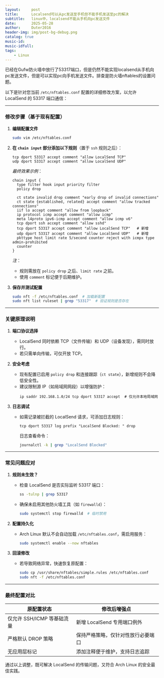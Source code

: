 ```yaml
---
layout:     post
title:      Localsend可以从pc发送至手机但不能手机发送至pc的解决
subtitle:   linux中，localsend不能从手机向pc发送文件
date:       2025-05-28
author:     Duter2016
header-img: img/post-bg-debug.png
catalog: true
music-id: 
music-idfull: 
tags:
    - Linux
---
```


已经在Gufw防火墙中放行了53317端口，但是仍然不能实现localsend从手机向pc发送文件，但是可以实现pc向手机发送文件。排查是防火墙nftables的设置问题。

以下是针对您当前 `/etc/nftables.conf` 配置的详细修改方案，以允许 LocalSend 的 53317 端口通信：

---

### **修改步骤（基于现有配置）**
1. **编辑配置文件**
   ```bash
   sudo vim /etc/nftables.conf
   ```

2. **在 `chain input` 部分添加以下规则**（置于 `ssh` 规则之后）：
   ```nft
   tcp dport 53317 accept comment "allow LocalSend TCP"
   udp dport 53317 accept comment "allow LocalSend UDP"
   ```
   *最终效果示例*：
   ```nft
   chain input {
     type filter hook input priority filter
     policy drop

     ct state invalid drop comment "early drop of invalid connections"
     ct state {established, related} accept comment "allow tracked connections"
     iif lo accept comment "allow from loopback"
     ip protocol icmp accept comment "allow icmp"
     meta l4proto ipv6-icmp accept comment "allow icmp v6"
     tcp dport ssh accept comment "allow sshd"
     tcp dport 53317 accept comment "allow LocalSend TCP"   # 新增
     udp dport 53317 accept comment "allow LocalSend UDP"   # 新增
     pkttype host limit rate 5/second counter reject with icmpx type admin-prohibited
     counter
   }
   ```
   *注*：
   - 规则需放在 `policy drop` 之后、`limit rate` 之前。
   - 使用 `comment` 标记便于后期维护。

3. **保存并测试配置**
   ```bash
   sudo nft -f /etc/nftables.conf  # 加载新配置
   sudo nft list ruleset | grep "53317"  # 验证规则是否存在
   ```

---

### **关键原理说明**
1. **端口协议选择**
   - LocalSend 同时依赖 TCP（文件传输）和 UDP（设备发现），需同时放行。
   - 若只需单向传输，可仅开放 TCP。

2. **安全考虑**
   - 现有配置已启用 `policy drop` 和连接跟踪（`ct state`），新增规则不会降低安全性。
   - 建议限制源 IP（如局域网网段）以增强防护：
     ```nft
     ip saddr 192.168.1.0/24 tcp dport 53317 accept  # 仅允许本地局域网
     ```

3. **日志调试**
   - 如需记录被拦截的 LocalSend 请求，可添加日志规则：
     ```nft
     tcp dport 53317 log prefix "LocalSend Blocked: " drop
     ```
     日志查看命令：
     ```bash
     journalctl -k | grep "LocalSend Blocked"
     ```

---

### **常见问题应对**
1. **规则未生效？**
   - 检查 LocalSend 是否实际监听 53317 端口：
     ```bash
     ss -tulnp | grep 53317
     ```
   - 确保未启用其他防火墙工具（如 `firewalld`）：
     ```bash
     sudo systemctl stop firewalld  # 临时禁用
     ```

2. **配置持久化**
   - Arch Linux 默认不会自动加载 `/etc/nftables.conf`，需启用服务：
     ```bash
     sudo systemctl enable --now nftables
     ```

3. **回滚修改**
   - 若导致网络异常，快速恢复原配置：
     ```bash
     sudo cp /usr/share/nftables/simple.rules /etc/nftables.conf
     sudo nft -f /etc/nftables.conf
     ```

---

### **最终配置对比**
| 原配置状态| 修改后增强点|
|-|-|
| 仅允许 SSH/ICMP 等基础流量 | 新增 LocalSend 专用端口例外|
| 严格默认 DROP 策略| 保持严格策略，仅针对性放行必要端口|
| 无应用层标记| 添加注释便于维护，支持日志追踪|

通过以上调整，既可解决 LocalSend 的传输问题，又符合 Arch Linux 的安全最佳实践。

